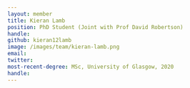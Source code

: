 ```yaml
---
layout: member
title: Kieran Lamb
position: PhD Student (Joint with Prof David Robertson)
handle: 
github: kieran12lamb
image: /images/team/kieran-lamb.png
email: 
twitter: 
most-recent-degree: MSc, University of Glasgow, 2020
handle: 
---
```

